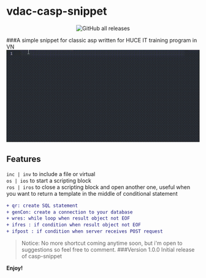 # vdac-casp-snippet
<div align="center">

![GitHub all releases](https://img.shields.io/github/downloads/d1agnoze/vdac-casp-snippet/total?color=%2332CD32&label=d1agnoze&logo=GitHub)

</div>

###A simple snippet for classic asp written for HUCE IT training program in VN
![example](images/example.gif)
## Features
`inc | inv` to include a file or virtual
<br />
`os | ios` to start a scripting block
<br />
`ros | iros` to close a scripting block and open another one, useful when you want to return a template in the middle of conditional statement
<br />
```diff
+ qr: create SQL statement
+ genCon: create a connection to your database
+ wres: while loop when result object not EOF
+ ifres : if condition when result object not EOF
+ ifpost : if condition when server receives POST request
```
> Notice: No more shortcut coming anytime soon, but i'm open to suggestions so feel free to comment.
###Version 1.0.0
Initial release of casp-snippet

**Enjoy!**
